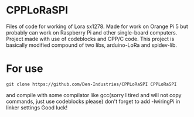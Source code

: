 # CPPLoRaSPI
Files of code for working of Lora sx1278. Made for work on Orange Pi 5 but probably can work on Raspberry Pi and other single-board computers. Project made with use of codeblocks and CPP/C code. This project is basically modified compound of two libs, arduino-LoRa and spidev-lib. 
# For use
```shell
git clone https://github.com/Den-Industries/CPPLoRaSPI CPPLoRaSPI
```
and compile with some compilator like gcc(sorry I tired and will not copy commands, just use codeblocks please)
don't forget to add -lwiringPi in linker settings
Good luck!
